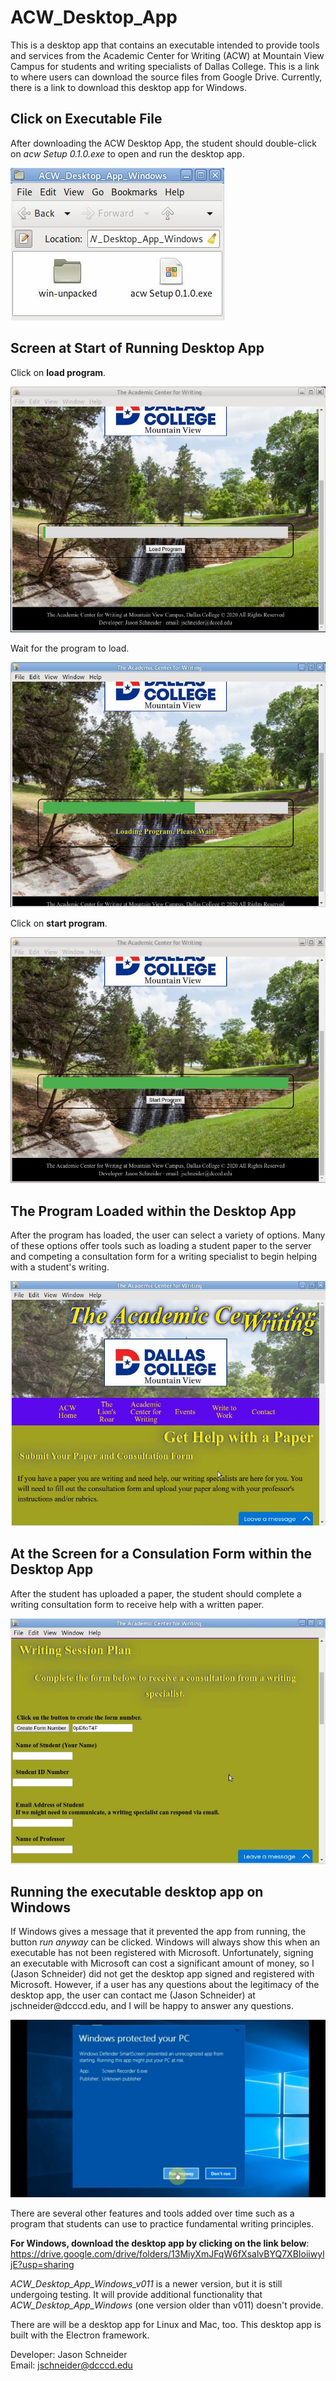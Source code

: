 # ACW_Desktop_App
This is a desktop app that contains an executable intended to provide tools and services from the Academic Center for Writing (ACW) at Mountain View Campus for students and writing specialists of Dallas College. This is a link to where users can download the source files from Google Drive. Currently, there is a link to download this desktop app for Windows.
<h2>Click on Executable File</h2>
<p>After downloading the ACW Desktop App, the student should double-click on <em>acw Setup 0.1.0.exe</em> to open and run the desktop app.</p>
<img src="https://raw.githubusercontent.com/JasonScottSchneider/ACW_Desktop_App/master/6.jpg" />
<h2>Screen at Start of Running Desktop App</h2>
<p>Click on <strong>load program</strong>.</p>
<img src="https://raw.githubusercontent.com/JasonScottSchneider/ACW_Desktop_App/master/1.jpg" />
<p>Wait for the program to load.</p>
<img src="https://raw.githubusercontent.com/JasonScottSchneider/ACW_Desktop_App/master/2.jpg" />
<p>Click on <strong>start program</strong>.</p>
<img src="https://raw.githubusercontent.com/JasonScottSchneider/ACW_Desktop_App/master/3.jpg" />
<br>
<h2>The Program Loaded within the Desktop App</h2>
<p>After the program has loaded, the user can select a variety of options. Many of these options offer tools such as loading a student paper to the server and competing a consultation form for a writing specialist to begin helping with a student's writing.</p>
<img src="https://raw.githubusercontent.com/JasonScottSchneider/ACW_Desktop_App/master/4.jpg" />
<br>
<h2>At the Screen for a Consulation Form within the Desktop App</h2>
<p>After the student has uploaded a paper, the student should complete a writing consultation form to receive help with a written paper.</p>
<img src="https://raw.githubusercontent.com/JasonScottSchneider/ACW_Desktop_App/master/5.jpg" />
<br>
<h2>Running the executable desktop app on Windows</h2>
<p>If Windows gives a message that it prevented the app from running, the button <em>run anyway</em> can be clicked. Windows will always show this when an executable has not been registered with Microsoft. Unfortunately, signing an executable with Microsoft can cost a significant amount of money, so I (Jason Schneider) did not get the desktop app signed and registered with Microsoft. However, if a user has any questions about the legitimacy of the desktop app, the user can contact me (Jason Schneider) at jschneider@dcccd.edu, and I will be happy to answer any questions.</p>
<img src="https://raw.githubusercontent.com/JasonScottSchneider/ACW_Desktop_App/master/windows_blue_screen.png" />
<br>
<p>There are several other features and tools added over time such as a program that students can use to practice fundamental writing principles.</p>

<strong>For Windows, download the desktop app by clicking on the link below</strong>:
https://drive.google.com/drive/folders/13MiyXmJFqW6fXsalvBYQ7XBIoiiwyljE?usp=sharing
<p><em>ACW_Desktop_App_Windows_v011</em> is a newer version, but it is still undergoing testing. It will provide additional functionality that <em>ACW_Desktop_App_Windows</em> (one version older than v011) doesn't provide.</p>
<p>There are will be a desktop app for Linux and Mac, too. This desktop app is built with the Electron framework.</p>

Developer: Jason Schneider<br>
Email: jschneider@dcccd.edu
